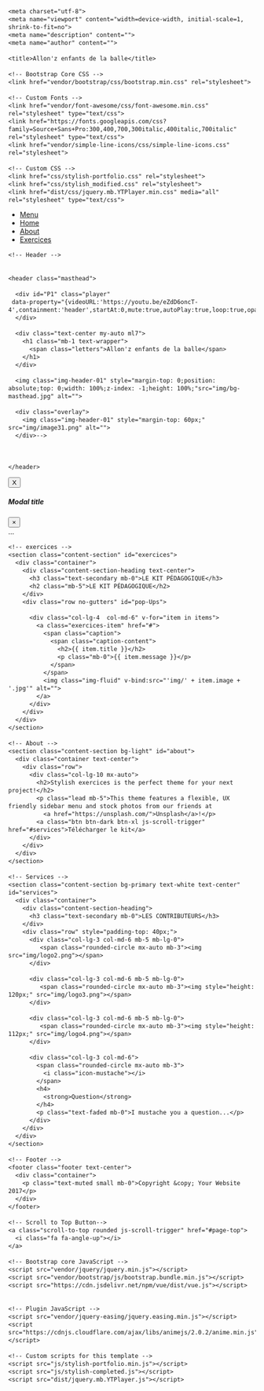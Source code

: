 <!DOCTYPE html>
<html lang="fr">

  <head>

    <meta charset="utf-8">
    <meta name="viewport" content="width=device-width, initial-scale=1, shrink-to-fit=no">
    <meta name="description" content="">
    <meta name="author" content="">

    <title>Allon'z enfants de la balle</title>

    <!-- Bootstrap Core CSS -->
    <link href="vendor/bootstrap/css/bootstrap.min.css" rel="stylesheet">

    <!-- Custom Fonts -->
    <link href="vendor/font-awesome/css/font-awesome.min.css" rel="stylesheet" type="text/css">
    <link href="https://fonts.googleapis.com/css?family=Source+Sans+Pro:300,400,700,300italic,400italic,700italic" rel="stylesheet" type="text/css">
    <link href="vendor/simple-line-icons/css/simple-line-icons.css" rel="stylesheet">

    <!-- Custom CSS -->
    <link href="css/stylish-portfolio.css" rel="stylesheet">
    <link href="css/stylish_modified.css" rel="stylesheet">
    <link href="dist/css/jquery.mb.YTPlayer.min.css" media="all" rel="stylesheet" type="text/css">

  </head>

  <body id="page-top">
    <!-- Navigation -->
    <a class="menu-toggle rounded" href="#">
      <i class="fa fa-bars"></i>
    </a>
    <nav id="sidebar-wrapper">
      <ul class="sidebar-nav">
        <li class="sidebar-brand">
          <a class="js-scroll-trigger" href="#page-top">Menu</a>
        </li>
        <li class="sidebar-nav-item">
          <a class="js-scroll-trigger" href="#page-top">Home</a>
        </li>
        <li class="sidebar-nav-item">
          <a class="js-scroll-trigger" href="#about">About</a>
        </li>
        <li class="sidebar-nav-item">
          <a class="js-scroll-trigger" href="#exercices">Exercices</a>
        </li>
      </ul>
    </nav>

    <!-- Header -->


    <header class="masthead">

      <div id="P1" class="player" 
     data-property="{videoURL:'https://youtu.be/eZdD6oncT-4',containment:'header',startAt:0,mute:true,autoPlay:true,loop:true,opacity:.8,anchor:'top',showControls:false,useOnMobile:true}">fhdw
      </div>

      <div class="text-center my-auto ml7">
        <h1 class="mb-1 text-wrapper">
          <span class="letters">Allon'z enfants de la balle</span>
        </h1>
      </div>

      <img class="img-header-01" style="margin-top: 0;position: absolute;top: 0;width: 100%;z-index: -1;height: 100%;"src="img/bg-masthead.jpg" alt="">

      <div class="overlay">
        <img class="img-header-01" style="margin-top: 60px;" src="img/image31.png" alt="">
      </div>-->



    </header>

<!-- Button trigger modal -->
<button type="button" class="btn btn-primary" data-toggle="modal" data-target="#ModalCenter">
  X
</button>

<!-- Modal -->
<div class="modal fade" id="ModalCenter" tabindex="-1" role="dialog" aria-labelledby="ModalCenterTitle" aria-hidden="true">
  <div class="modal-dialog modal-dialog-centered" role="document">
    <div class="modal-content">
      <div class="modal-header">
        <h5 class="modal-title" id="ModalLongTitle">Modal title</h5>
        <button type="button" class="close" data-dismiss="modal" aria-label="Close">
          <span aria-hidden="true">&times;</span>
        </button>
      </div>
      <div class="modal-body">
        ...
      </div>
    </div>
  </div>
</div>

    <!-- exercices -->
    <section class="content-section" id="exercices">
      <div class="container">
        <div class="content-section-heading text-center">
          <h3 class="text-secondary mb-0">LE KIT PÉDAGOGIQUE</h3>
          <h2 class="mb-5">LE KIT PÉDAGOGIQUE</h2>
        </div>
        <div class="row no-gutters" id="pop-Ups">

          <div class="col-lg-4  col-md-6" v-for="item in items">
            <a class="exercices-item" href="#">
              <span class="caption">
                <span class="caption-content">
                  <h2>{{ item.title }}</h2>
                  <p class="mb-0">{{ item.message }}</p>
                </span>
              </span>
              <img class="img-fluid" v-bind:src="'img/' + item.image + '.jpg'" alt="">
            </a>
          </div>
        </div>
      </div>
    </section>

    <!-- About -->
    <section class="content-section bg-light" id="about">
      <div class="container text-center">
        <div class="row">
          <div class="col-lg-10 mx-auto">
            <h2>Stylish exercices is the perfect theme for your next project!</h2>
            <p class="lead mb-5">This theme features a flexible, UX friendly sidebar menu and stock photos from our friends at
              <a href="https://unsplash.com/">Unsplash</a>!</p>
            <a class="btn btn-dark btn-xl js-scroll-trigger" href="#services">Télécharger le kit</a>
          </div>
        </div>
      </div>
    </section>

    <!-- Services -->
    <section class="content-section bg-primary text-white text-center" id="services">
      <div class="container">
        <div class="content-section-heading">
          <h3 class="text-secondary mb-0">LES CONTRIBUTEURS</h3>
        </div>
        <div class="row" style="padding-top: 40px;">
          <div class="col-lg-3 col-md-6 mb-5 mb-lg-0">
             <span class="rounded-circle mx-auto mb-3"><img src="img/logo2.png"></span>
          </div>

          <div class="col-lg-3 col-md-6 mb-5 mb-lg-0">
             <span class="rounded-circle mx-auto mb-3"><img style="height: 120px;" src="img/logo3.png"></span>
          </div>

          <div class="col-lg-3 col-md-6 mb-5 mb-lg-0">
             <span class="rounded-circle mx-auto mb-3"><img style="height: 112px;" src="img/logo4.png"></span>
          </div>

          <div class="col-lg-3 col-md-6">
            <span class="rounded-circle mx-auto mb-3">
              <i class="icon-mustache"></i>
            </span>
            <h4>
              <strong>Question</strong>
            </h4>
            <p class="text-faded mb-0">I mustache you a question...</p>
          </div>
        </div>
      </div>
    </section>

    <!-- Footer -->
    <footer class="footer text-center">
      <div class="container">
        <p class="text-muted small mb-0">Copyright &copy; Your Website 2017</p>
      </div>
    </footer>

    <!-- Scroll to Top Button-->
    <a class="scroll-to-top rounded js-scroll-trigger" href="#page-top">
      <i class="fa fa-angle-up"></i>
    </a>

    <!-- Bootstrap core JavaScript -->
    <script src="vendor/jquery/jquery.min.js"></script>
    <script src="vendor/bootstrap/js/bootstrap.bundle.min.js"></script>
    <script src="https://cdn.jsdelivr.net/npm/vue/dist/vue.js"></script>


    <!-- Plugin JavaScript -->
    <script src="vendor/jquery-easing/jquery.easing.min.js"></script>
    <script src="https://cdnjs.cloudflare.com/ajax/libs/animejs/2.0.2/anime.min.js"></script>

    <!-- Custom scripts for this template -->
    <script src="js/stylish-portfolio.min.js"></script>
    <script src="js/stylish-completed.js"></script>
    <script src="dist/jquery.mb.YTPlayer.js"></script>
    

  </body>

</html>
